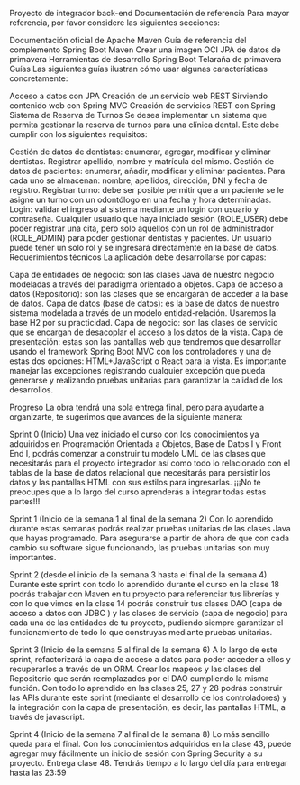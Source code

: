 Proyecto de integrador back-end
Documentación de referencia
Para mayor referencia, por favor considere las siguientes secciones:

Documentación oficial de Apache Maven
Guía de referencia del complemento Spring Boot Maven
Crear una imagen OCI
JPA de datos de primavera
Herramientas de desarrollo Spring Boot
Telaraña de primavera
Guías
Las siguientes guías ilustran cómo usar algunas características concretamente:

Acceso a datos con JPA
Creación de un servicio web REST
Sirviendo contenido web con Spring MVC
Creación de servicios REST con Spring
Sistema de Reserva de Turnos
Se desea implementar un sistema que permita gestionar la reserva de turnos para una clínica dental. Este debe cumplir con los siguientes requisitos:

Gestión de datos de dentistas: enumerar, agregar, modificar y eliminar dentistas. Registrar apellido, nombre y matrícula del mismo.
Gestión de datos de pacientes: enumerar, añadir, modificar y eliminar pacientes. Para cada uno se almacenan: nombre, apellidos, dirección, DNI y fecha de registro.
Registrar turno: debe ser posible permitir que a un paciente se le asigne un turno con un odontólogo en una fecha y hora determinadas.
Login: validar el ingreso al sistema mediante un login con usuario y contraseña. Cualquier usuario que haya iniciado sesión (ROLE_USER) debe poder registrar una cita, pero solo aquellos con un rol de administrador (ROLE_ADMIN) para poder gestionar dentistas y pacientes. Un usuario puede tener un solo rol y se ingresará directamente en la base de datos.
Requerimientos técnicos
La aplicación debe desarrollarse por capas:

Capa de entidades de negocio: son las clases Java de nuestro negocio modeladas a través del paradigma orientado a objetos.
Capa de acceso a datos (Repositorio): son las clases que se encargarán de acceder a la base de datos.
Capa de datos (base de datos): es la base de datos de nuestro sistema modelada a través de un modelo entidad-relación. Usaremos la base H2 por su practicidad.
Capa de negocio: son las clases de servicio que se encargan de desacoplar el acceso a los datos de la vista.
Capa de presentación: estas son las pantallas web que tendremos que desarrollar usando el framework Spring Boot MVC con los controladores y una de estas dos opciones: HTML+JavaScript o React para la vista.
Es importante manejar las excepciones registrando cualquier excepción que pueda generarse y realizando pruebas unitarias para garantizar la calidad de los desarrollos.

Progreso
La obra tendrá una sola entrega final, pero para ayudarte a organizarte, te sugerimos que avances de la siguiente manera:

Sprint 0 (Inicio)
Una vez iniciado el curso con los conocimientos ya adquiridos en Programación Orientada a Objetos, Base de Datos I y Front End I, podrás comenzar a construir tu modelo UML de las clases que necesitarás para el proyecto integrador así como todo lo relacionado con el tablas de la base de datos relacional que necesitarás para persistir los datos y las pantallas HTML con sus estilos para ingresarlas. ¡¡¡No te preocupes que a lo largo del curso aprenderás a integrar todas estas partes!!!

Sprint 1 (Inicio de la semana 1 al final de la semana 2)
Con lo aprendido durante estas semanas podrás realizar pruebas unitarias de las clases Java que hayas programado. Para asegurarse a partir de ahora de que con cada cambio su software sigue funcionando, las pruebas unitarias son muy importantes.

Sprint 2 (desde el inicio de la semana 3 hasta el final de la semana 4)
Durante este sprint con todo lo aprendido durante el curso en la clase 18 podrás trabajar con Maven en tu proyecto para referenciar tus librerías y con lo que vimos en la clase 14 podrás construir tus clases DAO (capa de acceso a datos con JDBC ) y las clases de servicio (capa de negocio) para cada una de las entidades de tu proyecto, pudiendo siempre garantizar el funcionamiento de todo lo que construyas mediante pruebas unitarias.

Sprint 3 (Inicio de la semana 5 al final de la semana 6)
A lo largo de este sprint, refactorizará la capa de acceso a datos para poder acceder a ellos y recuperarlos a través de un ORM. Crear los mapeos y las clases del Repositorio que serán reemplazados por el DAO cumpliendo la misma función. Con todo lo aprendido en las clases 25, 27 y 28 podrás construir las APIs durante este sprint (mediante el desarrollo de los controladores) y la integración con la capa de presentación, es decir, las pantallas HTML, a través de javascript.

Sprint 4 (Inicio de la semana 7 al final de la semana 8)
Lo más sencillo queda para el final. Con los conocimientos adquiridos en la clase 43, puede agregar muy fácilmente un inicio de sesión con Spring Security a su proyecto. Entrega clase 48. Tendrás tiempo a lo largo del día para entregar hasta las 23:59